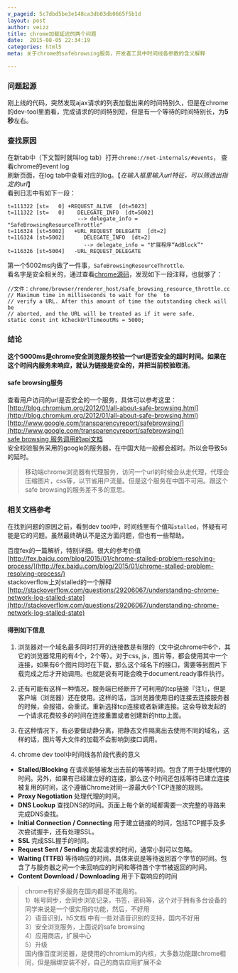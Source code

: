 ```yaml
---
v_pageid: 5c7dbd5be3e148ca3db03db0665f5b1d
layout: post  
author: veizz
title: chrome加载延迟的两个问题
date:  2015-08-05 22:34:19
categories: html5
meta: 关于chrome的safebrowsing服务，开发者工具中时间线各参数的含义解释

---
```


### 问题起源
刚上线的代码，突然发现ajax请求的列表加载出来的时间特别久，但是在chrome的dev-tool里面看，完成请求的时间特别短，但是有一个等待的时间特别长，为**5秒**左右。

### 查找原因
在新tab中（下文暂时就叫log tab）打开```chrome://net-internals/#events```， 查看chrome的event log  
刷新页面，在log tab中查看对应的log。【*在输入框里输入url特征，可以筛选出指定的url*】  
看到日志中有如下一段：

    t=111322 [st=   0] +REQUEST_ALIVE  [dt=5023]
    t=111322 [st=   0]    DELEGATE_INFO  [dt=5002]
                          --> delegate_info = "SafeBrowsingResourceThrottle"
    t=116324 [st=5002]   +URL_REQUEST_DELEGATE  [dt=2]
    t=116324 [st=5002]      DELEGATE_INFO  [dt=2]
                            --> delegate_info = "扩展程序“AdBlock”"
    t=116326 [st=5004]   -URL_REQUEST_DELEGATE

第一个5002ms内做了一件事，```SafeBrowsingResourceThrottle```.  
看名字是安全相关的，通过查看[chrome源码](https://github.com/adobe/chromium/blob/cfe5bf0b51b1f6b9fe239c2a3c2f2364da9967d7/chrome/browser/renderer_host/safe_browsing_resource_throttle.cc)，发现如下一段注释，也就够了：

    //文件：chrome/browser/renderer_host/safe_browsing_resource_throttle.cc
    // Maximum time in milliseconds to wait for the  to
    // verify a URL. After this amount of time the outstanding check will be
    // aborted, and the URL will be treated as if it were safe.
    static const int kCheckUrlTimeoutMs = 5000;

### 结论
**这个5000ms是chrome安全浏览服务校验一个url是否安全的超时时间。如果在这个时间内服务未响应，就认为链接是安全的，并把当前校验取消**。

#### safe browsing服务
查看用户访问的url是否安全的一个服务，具体可以参考这里：
[http://blog.chromium.org/2012/01/all-about-safe-browsing.html](http://blog.chromium.org/2012/01/all-about-safe-browsing.html)  
[http://www.google.com/transparencyreport/safebrowsing/](http://www.google.com/transparencyreport/safebrowsing/)  
[safe browsing 服务调用的api文档](https://developers.google.com/safe-browsing/lookup_guide)  
安全校验服务采用的google的服务器，在中国大陆一般都会超时。所以会导致5s的延时。  
> 移动端chrome浏览器有代理服务，访问一个url的时候会从走代理，代理会压缩图片，css等，以节省用户流量。但是这个服务在中国不可用。跟这个safe browsing的服务差不多的意思。


### 相关文档参考
在找到问题的原因之前，看到dev tool中，时间线里有个值叫```stalled```，怀疑有可能是它的问题。虽然最终确认不是这方面问题，但也有一些帮助。

百度fex的一篇解析，特别详细。很大的参考价值  
[http://fex.baidu.com/blog/2015/01/chrome-stalled-problem-resolving-process/](http://fex.baidu.com/blog/2015/01/chrome-stalled-problem-resolving-process/)  
stackoverflow上对stalled的一个解释  
[http://stackoverflow.com/questions/29206067/understanding-chrome-network-log-stalled-state](http://stackoverflow.com/questions/29206067/understanding-chrome-network-log-stalled-state)  


#### 得到如下信息
1. 浏览器对一个域名最多同时打开的连接数是有限的（文中说chrome中6个，其它的浏览器常用的有4个，2个等）。对于css, js，图片等，都会使用其中一个连接，如果有6个图片同时在下载，那么这个域名下的接口，需要等到图片下载完成之后才开始调用。也就是说有可能会晚于document.ready事件执行。  
2. 还有可能有这样一种情况，服务端已经断开了可利用的tcp链接『注1』，但是客户端（浏览器）还在使用。这样的话，当浏览器使用旧的连接去连接服务器的时候，会报错，会重试。重新选择tcp连接或者新建连接。这会导致发起的一个请求花费较多的时间在连接重置或者创建新的http上面。  
3. 在这种情况下，有必要做动静分离，把静态文件隔离出去使用不同的域名，这样的话，图片等大文件的加载不会影响到接口调用。  

4. chrome dev tool中时间线各阶段代表的意义

* **Stalled/Blocking** 在请求能够被发出去前的等等时间。包含了用于处理代理的时间。另外，如果有已经建立好的连接，那么这个时间还包括等待已建立连接被复用的时间，这个遵循Chrome对同一源最大6个TCP连接的规则。
* **Proxy Negotiation** 处理代理的时间。
* **DNS Lookup** 查找DNS的时间。页面上每个新的域都需要一次完整的寻路来完成DNS查找。
* **Initial Connection / Connecting** 用于建立链接的时间，包括TCP握手及多次尝试握手，还有处理SSL。
* **SSL** 完成SSL握手的时间。
* **Request Sent / Sending** 发起请求的时间，通常小到可以忽略。
* **Waiting (TTFB)** 等待响应的时间，具体来说是等待返回首个字节的时间。包含了与服务器之间一个来回响应的时间和等待首个字节被返回的时间。
* **Content Download / Downloading** 用于下载响应的时间

> chrome有好多服务在国内都是不能用的。  
> 1）帐号同步，会同步浏览记录，书签，密码等，这个对于拥有多台设备的同学来说是一个很实用的功能，然后，不好用  
> 2）语音识别，h5文档 中有一些对语音识别的支持，国内不好用  
> 3）安全浏览服务，上面说的safe browsing  
> 4）应用商店，扩展中心  
> 5）升级  
> 国内像百度浏览器，是使用的chromium的内核，大多数功能跟chrome相同，但是捆绑安装不好，自己的商店应用扩展不全  
